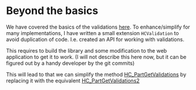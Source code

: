 # Beyond the basics

We have covered the basics of the validations [here](../README.md).
To enhance/simplify for many implementations, I have written a small extension `HCValidation` to avoid duplication of code. I.e. created an API for working with validations.

This requires to build the library and some modification to the web application to get it to work. (I will not describe this here now, but it can be figured out by a handy developer by the git commits)

This will lead to that we can simplify the method [HC_PartGetValidations](../src/packages/hc_core_examples/Import/Method/HC_PartGetValidations.xml) by replacing it with the equivalent [HC_PartGetValidations2](../src/packages/hc_core_examples/Import/Method/HC_PartGetValidations2.xml)
